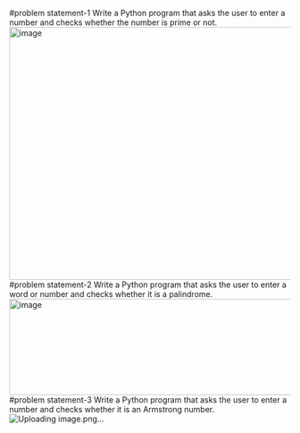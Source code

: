 #problem statement-1
Write a Python program that asks the user to enter a number and checks whether the number is prime or not.
<img width="1361" height="452" alt="image" src="https://github.com/user-attachments/assets/bec3d7c0-dba1-47a5-8df3-7065a7c0ab86" />
#problem statement-2
Write a Python program that asks the user to enter a word or number and checks whether it is a palindrome.
<img width="928" height="172" alt="image" src="https://github.com/user-attachments/assets/44a9515b-8697-4f21-8842-fbeea09c725a" />
#problem statement-3
Write a Python program that asks the user to enter a number and checks whether it is an Armstrong number.
![Uploading image.png…]()









